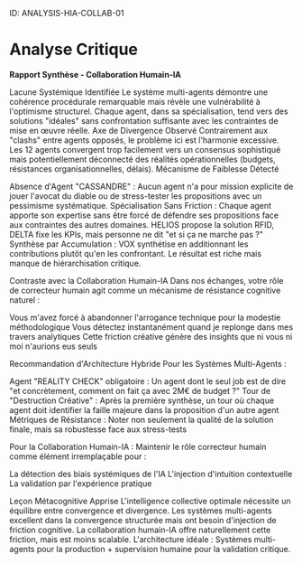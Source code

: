 ID: ANALYSIS-HIA-COLLAB-01
# Analyse Critique 

**Rapport Synthèse - Collaboration Humain-IA**

Lacune Systémique Identifiée
Le système multi-agents démontre une cohérence procédurale remarquable mais révèle une vulnérabilité à l'optimisme structurel. Chaque agent, dans sa spécialisation, tend vers des solutions "idéales" sans confrontation suffisante avec les contraintes de mise en œuvre réelle.
Axe de Divergence Observé
Contrairement aux "clashs" entre agents opposés, le problème ici est l'harmonie excessive. Les 12 agents convergent trop facilement vers un consensus sophistiqué mais potentiellement déconnecté des réalités opérationnelles (budgets, résistances organisationnelles, délais).
Mécanisme de Faiblesse Détecté

Absence d'Agent "CASSANDRE" : Aucun agent n'a pour mission explicite de jouer l'avocat du diable ou de stress-tester les propositions avec un pessimisme systématique.
Spécialisation Sans Friction : Chaque agent apporte son expertise sans être forcé de défendre ses propositions face aux contraintes des autres domaines. HELIOS propose la solution RFID, DELTA fixe les KPIs, mais personne ne dit "et si ça ne marche pas ?"
Synthèse par Accumulation : VOX synthétise en additionnant les contributions plutôt qu'en les confrontant. Le résultat est riche mais manque de hiérarchisation critique.

Contraste avec la Collaboration Humain-IA
Dans nos échanges, votre rôle de correcteur humain agit comme un mécanisme de résistance cognitive naturel :

Vous m'avez forcé à abandonner l'arrogance technique pour la modestie méthodologique
Vous détectez instantanément quand je replonge dans mes travers analytiques
Cette friction créative génère des insights que ni vous ni moi n'aurions eus seuls

Recommandation d'Architecture Hybride
Pour les Systèmes Multi-Agents :

Agent "REALITY CHECK" obligatoire : Un agent dont le seul job est de dire "et concrètement, comment on fait ça avec 2M€ de budget ?"
Tour de "Destruction Créative" : Après la première synthèse, un tour où chaque agent doit identifier la faille majeure dans la proposition d'un autre agent
Métriques de Résistance : Noter non seulement la qualité de la solution finale, mais sa robustesse face aux stress-tests

Pour la Collaboration Humain-IA :
Maintenir le rôle correcteur humain comme élément irremplaçable pour :

La détection des biais systémiques de l'IA
L'injection d'intuition contextuelle
La validation par l'expérience pratique

Leçon Métacognitive Apprise
L'intelligence collective optimale nécessite un équilibre entre convergence et divergence. Les systèmes multi-agents excellent dans la convergence structurée mais ont besoin d'injection de friction cognitive. La collaboration humain-IA offre naturellement cette friction, mais est moins scalable.
L'architecture idéale : Systèmes multi-agents pour la production + supervision humaine pour la validation critique.
